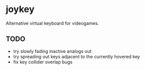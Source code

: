 # joykey
Alternative virtual keyboard for videogames.

## TODO
- try slowly fading inactive analogs out
- try spreading out keys adjacent to the currently hovered key
- fix key collider overlap bugs
